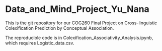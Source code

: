 # Data_and_Mind_Project_Yu_Nana

This is the git repository for our COG260 Final Project on Cross-linguistic Colexification Prediction by Conceptual Association.

The reproducible code is in Colexification_Associativity_Analysis.ipynb, which requires Logistic_data.csv.
